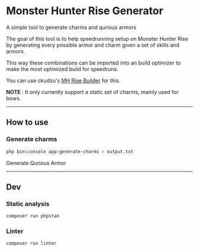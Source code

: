 # Monster Hunter Rise Generator
A simple tool to generate charms and qurious armors

The goal of this tool is to help speedrunning setup on Monster Hunter Rise by generating every possible armor and charm given a set of skills and armors.


This way these combinations can be imported into an build optimizer to make the most optimized build for speedruns.

You can use ckudzu's [MH Rise Builder](https://mhrise.wiki-db.com/sim/?hl=en) for this.

**NOTE** : It only currently support a static set of charms, mainly used for bows.

---

## How to use

### Generate charms

```BASH
php bin\console app:generate-charms > output.txt
```

Generate Qurious Armor


--- 

## Dev
### Static analysis

```Bash
composer run phpstan
```

### Linter

```Bash
composer run linter
```
